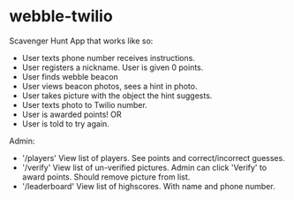 webble-twilio
==============

Scavenger Hunt App that works like so:
- User texts phone number receives instructions.
- User registers a nickname. User is given 0 points.
- User finds webble beacon
- User views beacon photos, sees a hint in photo. 
- User takes picture with the object the hint suggests.
- User texts photo to Twilio number.
- User is awarded points! 
OR
- User is told to try again.

Admin:
- '/players' View list of players. See points and correct/incorrect guesses.
- '/verify' View list of un-verified pictures. Admin can click 'Verify' to award points. Should remove picture from list.
- '/leaderboard' View list of highscores. With name and phone number.



